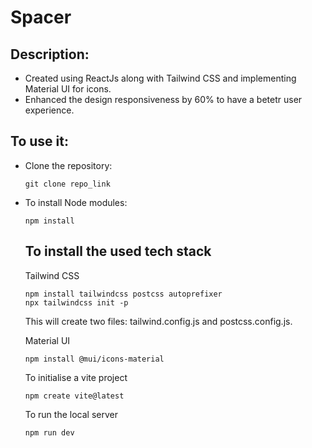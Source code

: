 # Spacer
<h2>Description:</h2>
<ul>
  <li>Created using ReactJs along with Tailwind CSS and implementing Material UI for icons.</li>
  <li>Enhanced the design responsiveness by 60% to have a betetr user experience.</li>
</ul>
<h2>To use it:</h2>
<ul>
  <li>Clone the repository:</li>

  ```
git clone repo_link
```

<li>To install Node modules:</li>

```
npm install
```
<h2>To install the used tech stack</h2>
<p>Tailwind CSS</p>

```
npm install tailwindcss postcss autoprefixer
npx tailwindcss init -p
```
<p>This will create two files: tailwind.config.js and postcss.config.js.</p>
<p>Material UI</p>

```
npm install @mui/icons-material
```
<p>To initialise a vite project</p>

```
npm create vite@latest
```

<p>To run the local server</p>

```
npm run dev
```
</ul>
